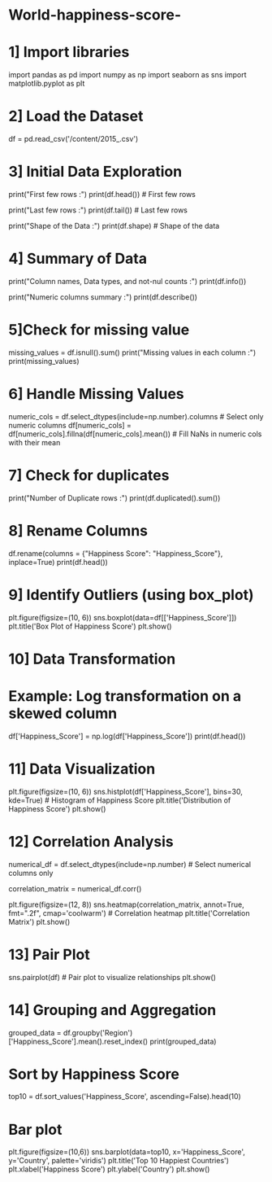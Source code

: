 # World-happiness-score-
# 1] Import libraries
import pandas as pd
import numpy as np
import seaborn as sns
import matplotlib.pyplot as plt

# 2] Load the Dataset
df =
pd.read_csv('/content/2015_.csv')

# 3] Initial Data Exploration
print("First few rows :")
print(df.head())   # First few rows

print("Last few rows :")
print(df.tail())   # Last few rows

print("Shape of the Data :")
print(df.shape)  # Shape of the data

# 4] Summary of Data
print("Column names, Data types, and not-nul counts :")
print(df.info())

print("Numeric columns summary :")
print(df.describe())

# 5]Check for missing value
missing_values = df.isnull().sum()
print("Missing values in each column :")
print(missing_values)

# 6] Handle Missing Values
numeric_cols = df.select_dtypes(include=np.number).columns # Select only numeric columns
df[numeric_cols] = df[numeric_cols].fillna(df[numeric_cols].mean()) # Fill NaNs in numeric cols with their mean

# 7] Check for duplicates
print("Number of Duplicate rows :")
print(df.duplicated().sum())

# 8] Rename Columns
df.rename(columns = {"Happiness Score": "Happiness_Score"}, inplace=True)
print(df.head())

# 9] Identify Outliers (using box_plot)
plt.figure(figsize=(10, 6))
sns.boxplot(data=df[['Happiness_Score']])
plt.title('Box Plot of Happiness Score')
plt.show()

# 10] Data Transformation
# Example: Log transformation on a skewed column
df['Happiness_Score'] = np.log(df['Happiness_Score'])
print(df.head())

# 11] Data Visualization
plt.figure(figsize=(10, 6))
sns.histplot(df['Happiness_Score'], bins=30, kde=True)  # Histogram of Happiness Score
plt.title('Distribution of Happiness Score')
plt.show()

# 12] Correlation Analysis
numerical_df = df.select_dtypes(include=np.number)  # Select numerical columns only

correlation_matrix = numerical_df.corr()

plt.figure(figsize=(12, 8))
sns.heatmap(correlation_matrix, annot=True, fmt=".2f", cmap='coolwarm')  # Correlation heatmap
plt.title('Correlation Matrix')
plt.show()

# 13] Pair Plot
sns.pairplot(df)  # Pair plot to visualize relationships
plt.show()

# 14] Grouping and Aggregation
grouped_data = df.groupby('Region')['Happiness_Score'].mean().reset_index()
print(grouped_data)

# Sort by Happiness Score
top10 = df.sort_values('Happiness_Score', ascending=False).head(10)

# Bar plot
plt.figure(figsize=(10,6))
sns.barplot(data=top10, x='Happiness_Score', y='Country', palette='viridis')
plt.title('Top 10 Happiest Countries')
plt.xlabel('Happiness Score')
plt.ylabel('Country')
plt.show()
